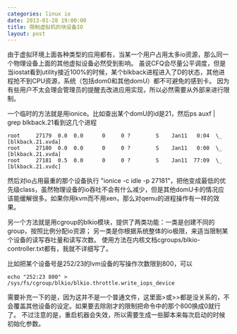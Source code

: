```yaml
---
categories: linux io
date: 2013-01-28 19:00:00
title: 限制虚拟机的块设备IO
layout: post
---
```


由于虚拟环境上面各种类型的应用都有，当某一个用户占用太多io资源，那么同一个物理设备上面的其他虚拟设备必然受到影响。
虽说CFQ会尽量公平调度，但是当iostat看到utility接近100%的时候，某个blkback进程进入了D的状态，其他进程抢不到CPU资源，系统（包括dom0和其他domU）都不可避免的感到卡。
因为有些用户不太会理会管理员的提醒去改进应用实现，所以必然需要从外部来进行限制。

一个临时的方法就是用ionice。比如查出某个domU的id是21，然后ps auxf | grep blkback.21看到这几个进程

	root     27179  0.0  0.0      0     0 ?        S    Jan11   0:04  \_ [blkback.21.xvda]
	root     27180  0.0  0.0      0     0 ?        S    Jan11   0:00  \_ [blkback.21.xvda]
	root     27181  0.5  0.0      0     0 ?        S    Jan11  77:09  \_ [blkback.21.xvdc]

然后对io占用最重的那个设备执行 "ionice -c idle -p 27181"，把他变成最低的优先级class，虽然物理设备的io吞吐不会有什么减少，但是其他domU卡的情况应该能缓解很多。如果你用kvm而不用xen，那么对qemu的进程操作有一样的效果。

另一个方法就是用cgroup的blkio模块，提供了两类功能：一类是创建不同的group，按照比例分配io资源；
另一类是你根据系统整体的io极限，来适当限制某个设备的读写吞吐量和读写次数。
使用方法在内核文档cgroups/blkio-controller.txt都有，我就不详细写了。

比如把某个设备号是252/23的lvm设备的写操作次数限到800，可以

	echo "252:23 800" > /sys/fs/cgroup/blkio/blkio.throttle.write_iops_device

需要补充一下的是，因为这并不是一个普通文件，这里面&gt;或&gt;&gt;都是没关系的，不会覆盖其他设备的设定。如果要去除刚才的限制把命令中的那个800换成0就行了。
不过注意的是，重启机器会失效，所以需要生成一些脚本来每次启动的时候初始化参数。

